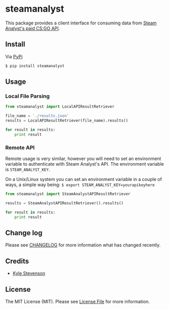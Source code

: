 # steamanalyst

This package provides a client interface for consuming data from [Steam Analyst's paid CS:GO API](http://csgo.steamanalyst.com/contact-us).

## Install

Via [PyPi](https://pypi.python.org/pypi)

``` bash
$ pip install steamanalyst
```

## Usage

### Local File Parsing

``` python
from steamanalyst import LocalAPIResultRetriever

file_name = './results.json'
results = LocalAPIResultRetriever(file_name).results()

for result in results:
    print result

```

### Remote API

Remote usage is very similar, however you will need to set an environment variable to authenticate with Steam Analyst's API. The environment variable is `STEAM_ANALYST_KEY`.

On a Unix/Linux system you can set an environment variable in a couple of ways, a simple way being: `$ export STEAM_ANALYST_KEY=yourapikeyhere`

``` python
from steamanalyst import SteamAnalystAPIResultRetriever

results = SteamAnalystAPIResultRetriever().results()

for result in results:
    print result
```

## Change log

Please see [CHANGELOG](CHANGELOG.md) for more information what has changed recently.

## Credits

- [Kyle Stevenson](https://github.com/kylestev)

## License

The MIT License (MIT). Please see [License File](LICENSE.md) for more information.

